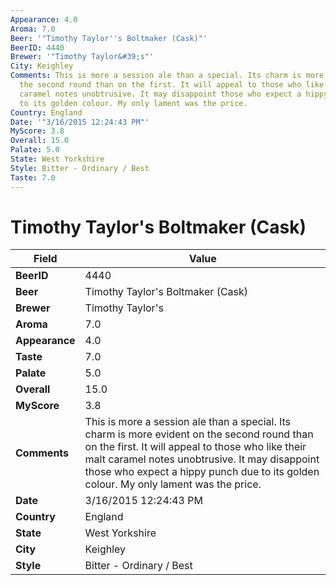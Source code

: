 ```yaml
---
Appearance: 4.0
Aroma: 7.0
Beer: '"Timothy Taylor''s Boltmaker (Cask)"'
BeerID: 4440
Brewer: '"Timothy Taylor&#39;s"'
City: Keighley
Comments: This is more a session ale than a special. Its charm is more evident on
  the second round than on the first. It will appeal to those who like their malt
  caramel notes unobtrusive. It may disappoint those who expect a hippy punch due
  to its golden colour. My only lament was the price.
Country: England
Date: '"3/16/2015 12:24:43 PM"'
MyScore: 3.8
Overall: 15.0
Palate: 5.0
State: West Yorkshire
Style: Bitter - Ordinary / Best
Taste: 7.0
---
```


# Timothy Taylor's Boltmaker (Cask)

| Field         | Value |
|---------------|-------|
| **BeerID** | 4440 |
| **Beer** | Timothy Taylor's Boltmaker (Cask) |
| **Brewer** | Timothy Taylor&#39;s |
| **Aroma** | 7.0 |
| **Appearance** | 4.0 |
| **Taste** | 7.0 |
| **Palate** | 5.0 |
| **Overall** | 15.0 |
| **MyScore** | 3.8 |
| **Comments** | This is more a session ale than a special. Its charm is more evident on the second round than on the first. It will appeal to those who like their malt caramel notes unobtrusive. It may disappoint those who expect a hippy punch due to its golden colour. My only lament was the price. |
| **Date** | 3/16/2015 12:24:43 PM |
| **Country** | England |
| **State** | West Yorkshire |
| **City** | Keighley |
| **Style** | Bitter - Ordinary / Best |
